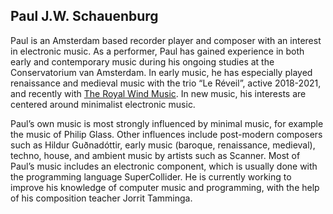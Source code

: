 ## Paul J.W. Schauenburg

Paul is an Amsterdam based recorder player and composer with an interest in electronic music. As a performer, Paul has gained experience in both early and contemporary music during his ongoing studies at the Conservatorium van Amsterdam. In early music, he has especially played renaissance and medieval music with the trio “Le Réveil”, active 2018-2021, and recently with [The Royal Wind Music](https://www.royalwindmusic.org). In new music, his interests are centered around minimalist electronic music.

Paul’s own music is most strongly influenced by minimal music, for example the music of Philip Glass. Other influences include post-modern composers such as Hildur Guðnadóttir, early music (baroque, renaissance, medieval), techno, house, and ambient music by artists such as Scanner. Most of Paul’s music includes an electronic component, which is usually done with the programming language SuperCollider. He is currently working to improve his knowledge of computer music and programming, with the help of his composition teacher Jorrit Tamminga.
